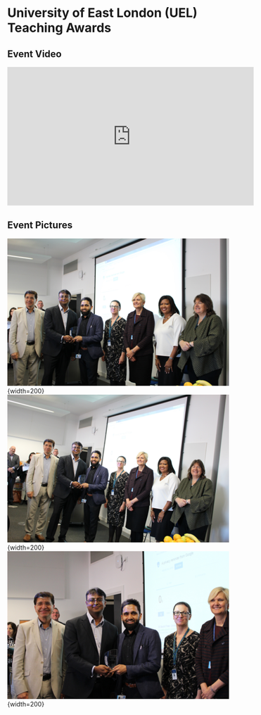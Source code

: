 # University of East London (UEL) Teaching Awards

## Event Video

<iframe width="560" height="315" src="https://www.youtube.com/embed/fVQEqE7qlmY" title="YouTube video player" frameborder="0" allow="accelerometer; autoplay; clipboard-write; encrypted-media; gyroscope; picture-in-picture; web-share" allowfullscreen></iframe>

## Event Pictures
![Image title](../images/IMG_9962.jpeg){width=200}
![Image title](../images/IMG_9963.jpeg){width=200}
![Image title](../images/IMG_9965.jpeg){width=200}
